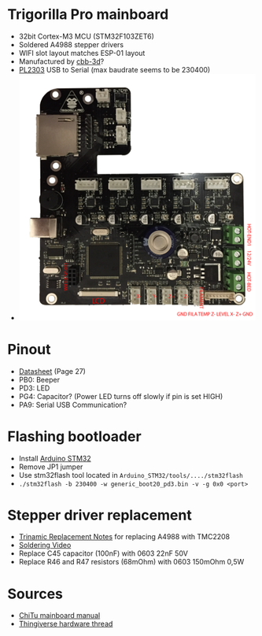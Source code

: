 # Trigorilla Pro mainboard

- 32bit Cortex-M3 MCU (STM32F103ZET6)
- Soldered A4988 stepper drivers
- WIFI slot layout matches ESP-01 layout
- Manufactured by [cbb-3d](http://www.cbd-3d.com/en/prod/fdm.shtml)?
- [PL2303](http://www.prolific.com.tw/US/ShowProduct.aspx?p_id=225&pcid=41) USB to Serial (max baudrate seems to be 230400)
- ![mainboard](trigorilla_pro.png)

# Pinout
- [Datasheet](https://www.st.com/resource/en/datasheet/cd00191185.pdf) (Page 27)
- PB0: Beeper
- PD3: LED
- PG4: Capacitor? (Power LED turns off slowly if pin is set HIGH)
- PA9: Serial USB Communication?

# Flashing bootloader
- Install [Arduino STM32](https://github.com/rogerclarkmelbourne/Arduino_STM32)
- Remove JP1 jumper
- Use stm32flash tool located in `Arduino_STM32/tools/..../stm32flash`
- `./stm32flash -b 230400 -w generic_boot20_pd3.bin -v -g 0x0 <port>`



# Stepper driver replacement
- [Trinamic Replacement Notes](https://www.trinamic.com/fileadmin/assets/Support/Appnotes/AN045-How_to_replace_Allegro_A4988_with_TMC2208_01.pdf) for replacing A4988 with TMC2208
- [Soldering Video](https://www.youtube.com/watch?v=ZgfgaxbQA6w)
- Replace C45 capacitor (100nF) with 0603 22nF 50V
- Replace R46 and R47 resistors (68mOhm) with 0603 150mOhm 0,5W

# Sources
- [ChiTu mainboard manual](http://www.chitucloud.com/chitudoc/read/compressed/ChiTu_FDM_manual%2FFDM_Chitu-V3.6-users-manual-%E8%8B%B1%E6%96%87%E8%AF%B4%E6%98%8E%E4%B9%A6.pdf)
- [Thingiverse hardware thread](https://www.thingiverse.com/groups/anycubic-i3-mega/forums/general/topic:26118)

